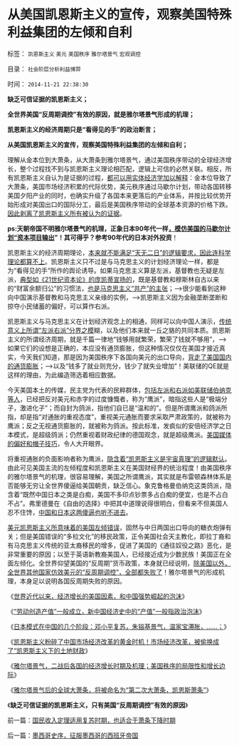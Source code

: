 # 从美国凯恩斯主义的宣传，观察美国特殊利益集团的左倾和自利

标签： `凯恩斯主义` `美元` `美国秩序` `雅尔塔景气` `宏观调控` 

目录： `社会阶层分析利益博羿`

时间： `2014-11-21 22:38:30`

**缺乏可信证据的凯恩斯主义；**

**全世界美国“反周期调控”有效的原因，就是雅尔塔景气形成的机理；**

**凯恩斯主义的经济周期只是“看得见的手”的政治断言；**

**从美国凯恩斯主义的宣传，观察美国特殊利益集团的左倾和自利；**

理解从金本位到大萧条，从大萧条到雅尔塔景气，通过美国秩序带动的全球经济增长，整个过程找不到与凯恩斯主义理论相匹配，逻辑上可信的必然关联。相反，所有凯恩斯主义自认为是证据的过程，[都可以用实体经济学加以解释](http://blog.sina.com.cn/s/blog_5563a64d0102v891.html)：金本位导致了大萧条，美国市场经济积累的代际优势，美元秩序通过马歇尔计划，带动各国转移美国夕阳产业的同时，也确实升级了各国本来更落后的产业体系，并按比较优势开始形成对美国出口的国际分工，最后是美国秩序带动的全球基本资源的价格下跌。[因此剥离了凯恩斯主义所有被认为的证据](../../../2009/4/24/费雪教条和凯恩斯主义.md)。

**ps:天朝帝国不明雅尔塔景气的机理，正象日本90年代一样[，模仿美国的马歇尔计划“资本项目输出](http://blog.sina.com.cn/s/blog_5563a64d0102ehcd.html)”！其可得乎？参考90年代的日本对外投资**！

凯恩斯主义的经济周期理论，[本来就不能满足“天无二日”的逻辑要求，因此连科学理论都算不上](../../../2010/6/11/“天无二日，法无二纲”单一断言规则.md)。凯恩斯主义只不过是与马克思主义的计划经济理论一样，都是为“看得见的手”所作的舆论诱导。如果马克思主义算是左派，基督教也无疑是左派，[典型如《21世纪资本论》的庞凯蒂宣扬的](http://blog.sina.com.cn/s/blog_5563a64d0102eizm.html)，既是基督教和穆斯林自古以来的“财富余额归公”的习惯法，[也是马克思主义“共产”的主张](../../../2011/5/30/马克思主义消灭私有财产的“大慈悲心”.md)；——>很少能看到这种向中国演示基督教和马克思主义亲缘的实例，——>凯恩斯主义因为金融垄断垄断和掠夺小民储蓄的偏好，可以算作右派。

凯恩斯主义与马克思主义在计划经济观念上的相通，同样可以向中国人演示，[传统意义上所谓“左派右派”分界之模](http://blog.sina.com.cn/s/blog_5563a64d0102v25a.html)糊，以及他们本来就一丘之貉的共同本质。凯恩斯主义的所谓经济周期，就是千篇一律地“钱够用就繁荣，繁荣了钱就不够用”，——>如果它们的设想是正确的，本应没有通货膨胀，但这种情况仅仅在美国才接近真实，今天我们知道，那是因为美国秩序下各国向美元的出口导向，[背走了美国国内的通货膨胀](../../../2007/11/26/中国以超出历史所有战争损失的代价背走了世界通胀.md)；——>以及“钱多了就业则充分，钱少了就失业增加”！美联储的QE就是这样的理由，为此编造筛选着相应数据。

今天美国本土的传媒，民主党为代表的民粹群体，[包括左派和右派如美联储伯纳克等人](../../../2013/4/6/凯恩斯主义只手遮天！灾难的黑暗才刚刚开始！.md)，已经把反对美元和赤字的过度慷慨者，称为“鹰派”，暗指这些人是“极端分子，激进化子”；而自封为鸽派，指他们自已是“温和的”。但是所谓鹰派和鸽派所指，却是指“对通胀的重视态度”，重视美元通胀而要求采取严肃政策的，就被称为鹰派；反之无视通货膨胀的，就被称为鸽派。按此标准，发疯似的安倍经济学之日本模式，是超级鸽派；仍然重视着财政纪律的德国观念，就是超级鹰派。[美国媒体的偏好和帽子技巧](http://blog.sina.com.cn/s/blog_5563a64d0102v6ju.html)，令人大开眼界。

将重视通胀的负面影响者称为鹰派，[隐含着“凯恩斯主义是宇宙真理”的逻辑默认](../../../2009/9/20/埋葬凯恩斯主义专题文章集.md)。由此可见美国主流的左倾程度和凯恩斯主义在美国财经界的统治程度！由美国秩序的雅尔塔景气的机理，很容易理解，美国之所谓鹰派，其实就是布雷顿森林体系是否能够无穷让全世界傻逼给美国朝贡，缺乏信心。象克鲁格曼伯纳克这类鸽派，隐含着“既然中国日本之类是白痴，美国不多印点钞票多占白痴的便宜，也是不占白不占”。弗里德曼在《自由的选择》中把其中道理说得很明白，但看来不但美国人忍不住馋，[中国和日本这两傻逼也听不进去](http://blog.sina.com.cn/s/blog_5563a64d0102v7gt.html)。

[美元凯恩斯主义所意味着的美国左倾错误](../../../2014/2/6/回顾美元货币政策的原则，理解淡马锡们统统要死掉的机理.md)，固然与中日两国出口导向的糖衣炮弹有关；但是美国错误的“多柆文化”的移民政策，正令美国社会天主教化，即拉丁裔和有马克思主义传统的亚太裔移民的增多，促进了美国的《通往奴役之路》恶化，是非常重要的原因；以至于英语新教裔美国人，已经接近成为少数民族！美国正在全面左倾化。全世界仰望美国的“反周期”货币政策，本身就已经说明，[除美国以外，全世界其他国家仿效美元的“反周期调控”，全部都失败了](http://blog.sina.com.cn/s/blog_5563a64d0102v8j6.html)！雅尔塔景气的形成机理，本身足以说明各国反周期失败的原因。

《[世界近代以来，经济增长的美国因素，和中国强势崛起的泡沫](http://blog.sina.com.cn/s/blog_5563a64d0102v76z.html)》

《[“劳动创造产值”一般成立，新中国经济史中的“产值”一般指政治泡沫](http://blog.sina.com.cn/s/blog_5563a64d0102v7gu.html)》

《[日本模式在中国的几个阶段：邓小平复苏，朱镕基景气，温家宝滞胀，……；](../../../2014/11/5/日本模式在中国的几个阶段性“周期”.md)》

《[凯恩斯主义粉碎了中国市场经济改革的黄金时机！市场经济改革，被偷换成了“凯恩斯主义下的土地财政](http://blog.sina.com.cn/s/blog_5563a64d0102v7vj.html)》

《[雅尔塔景气，二战后各国的经济增长时期及机理；美国秩序的局限性和增长边际](http://blog.sina.com.cn/s/blog_5563a64d0102v891.html)》

《[雅尔塔景气后的全球大萧条，将被命名为“第二次大萧条，凯恩斯萧条”](http://blog.sina.com.cn/s/blog_5563a64d0102v8j6.html)》

《**缺乏可信证据的凯恩斯主义，只有美国“反周期调控”有效的原因**》



前一篇：[国民收入定理适用复苏时期，也适合于萧条下降时期](http://blog.sina.com.cn/s/blog_5563a64d0102v95u.html)

后一篇：[墨西哥史序，征服墨西哥的西班牙帝国](http://blog.sina.com.cn/s/blog_5563a64d0102v95w.html)